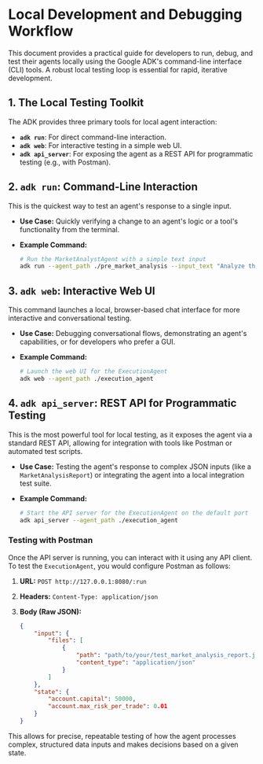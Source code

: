 # Local Development and Debugging Workflow

This document provides a practical guide for developers to run, debug, and test their agents locally using the Google ADK's command-line interface (CLI) tools. A robust local testing loop is essential for rapid, iterative development.

## 1. The Local Testing Toolkit

The ADK provides three primary tools for local agent interaction:

- **`adk run`**: For direct command-line interaction.
- **`adk web`**: For interactive testing in a simple web UI.
- **`adk api_server`**: For exposing the agent as a REST API for programmatic testing (e.g., with Postman).

## 2. `adk run`: Command-Line Interaction

This is the quickest way to test an agent's response to a single input.

- **Use Case:** Quickly verifying a change to an agent's logic or a tool's functionality from the terminal.
- **Example Command:**

    ```bash
    # Run the MarketAnalystAgent with a simple text input
    adk run --agent_path ./pre_market_analysis --input_text "Analyze the NASDAQ and TSX exchanges for pre-market opportunities."
    ```

## 3. `adk web`: Interactive Web UI

This command launches a local, browser-based chat interface for more interactive and conversational testing.

- **Use Case:** Debugging conversational flows, demonstrating an agent's capabilities, or for developers who prefer a GUI.
- **Example Command:**

    ```bash
    # Launch the web UI for the ExecutionAgent
    adk web --agent_path ./execution_agent
    ```

## 4. `adk api_server`: REST API for Programmatic Testing

This is the most powerful tool for local testing, as it exposes the agent via a standard REST API, allowing for integration with tools like Postman or automated test scripts.

- **Use Case:** Testing the agent's response to complex JSON inputs (like a `MarketAnalysisReport`) or integrating the agent into a local integration test suite.
- **Example Command:**

    ```bash
    # Start the API server for the ExecutionAgent on the default port
    adk api_server --agent_path ./execution_agent
    ```

### Testing with Postman

Once the API server is running, you can interact with it using any API client. To test the `ExecutionAgent`, you would configure Postman as follows:

1. **URL:** `POST http://127.0.0.1:8080/:run`
2. **Headers:** `Content-Type: application/json`
3. **Body (Raw JSON):**

    ```json
    {
        "input": {
            "files": [
                {
                    "path": "path/to/your/test_market_analysis_report.json",
                    "content_type": "application/json"
                }
            ]
        },
        "state": {
            "account.capital": 50000,
            "account.max_risk_per_trade": 0.01
        }
    }
    ```

This allows for precise, repeatable testing of how the agent processes complex, structured data inputs and makes decisions based on a given state.
